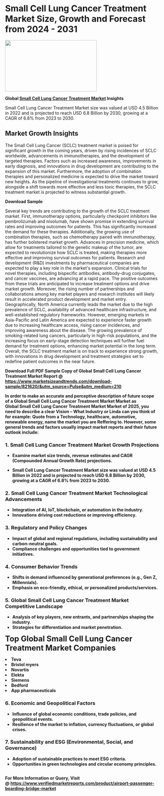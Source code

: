 <H1>Small Cell Lung Cancer Treatment Market Size, Growth and Forecast from 2024 - 2031</H1><img class="aligncenter size-medium wp-image-584254" src="https://thirdeyenews.in/wp-content/uploads/2024/09/Global-Market-Research-300x168.jpeg" alt="" width="300" height="168" /><p><strong>Global&nbsp;<a href="https://www.marketsizeandtrends.com/download-sample/821620/&amp;utm_source=Pulse&amp;utm_medium=210">Small Cell Lung Cancer Treatment Market</a> Insights</strong></p><p>Small Cell Lung Cancer Treatment Market size was valued at USD 4.5 Billion in 2022 and is projected to reach USD 6.8 Billion by 2030, growing at a CAGR of 6.8% from 2023 to 2030.</p><p><h2>Market Growth Insights</h2> <p>The Small Cell Lung Cancer (SCLC) treatment market is poised for significant growth in the coming years, driven by rising incidences of SCLC worldwide, advancements in immunotherapies, and the development of targeted therapies. Factors such as increased awareness, improvements in early diagnosis, and innovations in drug development are contributing to the expansion of this market. Furthermore, the adoption of combination therapies and personalized medicine is expected to drive the market toward new heights. As the pipeline of investigational treatments continues to grow, alongside a shift towards more effective and less toxic therapies, the SCLC treatment market is projected to witness substantial growth.</p> <p><strong>Download Sample</strong></p> <p>Several key trends are contributing to the growth of the SCLC treatment market. First, immunotherapy options, particularly checkpoint inhibitors like pembrolizumab and nivolumab, have shown promise in extending survival rates and improving outcomes for patients. This has significantly increased the demand for these therapies. Additionally, the growing use of combination therapies, such as chemotherapy paired with immunotherapy, has further bolstered market growth. Advances in precision medicine, which allow for treatments tailored to the genetic makeup of the tumor, are expected to revolutionize how SCLC is treated, making therapies more effective and improving survival outcomes for patients. Research and development (R&D) investments by pharmaceutical companies are expected to play a key role in the market's expansion. Clinical trials for novel therapies, including bispecific antibodies, antibody-drug conjugates, and cancer vaccines, are advancing at a rapid pace. The positive outcomes from these trials are anticipated to increase treatment options and drive market growth. Moreover, the rising number of partnerships and collaborations among key market players and research institutes will likely result in accelerated product development and market entry. Geographically, North America currently leads the market due to the high prevalence of SCLC, availability of advanced healthcare infrastructure, and well-established regulatory frameworks. However, emerging markets in Asia-Pacific and Latin America are expected to experience faster growth due to increasing healthcare access, rising cancer incidences, and improving awareness about the disease. The growing prevalence of smoking-related lung cancers, particularly in high-risk populations, and the increasing focus on early-stage detection techniques will further fuel demand for treatment options, enhancing market potential in the long term. Overall, the SCLC treatment market is on track to experience strong growth, with innovations in drug development and treatment strategies set to redefine patient outcomes in the near future.</p> <p><strong></p><p><span class=""><strong>Download Full PDF Sample Copy of Global Small Cell Lung Cancer Treatment Market Report</strong> @ <a href="https://www.marketsizeandtrends.com/download-sample/821620/&amp;utm_source=Pulse&amp;utm_medium=210" target="_blank">https://www.marketsizeandtrends.com/download-sample/821620/&amp;utm_source=Pulse&amp;utm_medium=210</a></span></p><p>In order to make an accurate and perceptive description of future scope of a Global&nbsp;Small Cell Lung Cancer Treatment Market Market as Global&nbsp;Small Cell Lung Cancer Treatment Market Market of 2025, you need to describe a clear Vision &ndash; What Industry or Linda can you think of for example: Quote from a Technology, healthcare, automotive, renewable energy, name the market you are Reffering to. However, some general trends and factors usually impact market reports and their future outlook include:</p><h3>1.&nbsp;<strong>Small Cell Lung Cancer Treatment Market Growth Projections</strong></h3><ul><li>Examine market size trends, revenue estimates and CAGR (Compounded Annual Growth Rate) projections.</li><li><p>Small Cell Lung Cancer Treatment Market size was valued at USD 4.5 Billion in 2022 and is projected to reach USD 6.8 Billion by 2030, growing at a CAGR of 6.8% from 2023 to 2030.</p></li></ul><h3>2.&nbsp;<strong>Small Cell Lung Cancer Treatment Market Technological Advancements</strong></h3><ul><li>Integration of AI, IoT, blockchain, or automation in the industry.</li><li>Innovations driving cost reductions or improving efficiency.</li></ul><h3>3.&nbsp;<strong>Regulatory and Policy Changes</strong></h3><ul><li>Impact of global and regional regulations, including sustainability and carbon-neutral goals.</li><li>Compliance challenges and opportunities tied to government initiatives.</li></ul><h3>4.&nbsp;<strong>Consumer Behavior Trends</strong></h3><ul><li>Shifts in demand influenced by generational preferences (e.g., Gen Z, Millennials).</li><li>Emphasis on eco-friendly, ethical, or personalized products/services.</li></ul><h3>5.&nbsp;<strong>Global Small Cell Lung Cancer Treatment Market Competitive Landscape</strong></h3><ul><li>Analysis of key players, new entrants, and partnerships shaping the industry.</li><li>Strategies for differentiation and market penetration.</li></ul><p data-pm-slice="1 1 []"><span style="color: inherit; font-family: inherit; font-size: 25px;">Top Global Small Cell Lung Cancer Treatment Market Companies</span></p><div class="" data-test-id=""><p><li>Teva</li><li> Bristol myers</li><li> Novartis</li><li> Elekta</li><li> Siemens</li><li> Bedford</li><li> App pharmaceuticals</li></p></div><h3>6.&nbsp;<strong>Economic and Geopolitical Factors</strong></h3><ul><li>Influence of global economic conditions, trade policies, and geopolitical events.</li><li>Resilience of the market to inflation, currency fluctuations, or global crises.</li></ul><h3>7.&nbsp;<strong>Sustainability and ESG (Environmental, Social, and Governance)</strong></h3><ul><li>Adoption of sustainable practices to meet ESG criteria.</li><li>Opportunities in green technologies and circular economy principles.</li></ul><h2><strong style="font-size: 14px;">For More Information or Query, Visit @&nbsp;</strong><a style="background-color: #ffffff; font-size: 14px;" href="https://www.marketsizeandtrends.com/report/small-cell-lung-cancer-treatment-market/" target="_blank">https://www.verifiedmarketreports.com/product/airport-passenger-boarding-bridge-market</a></h2>
